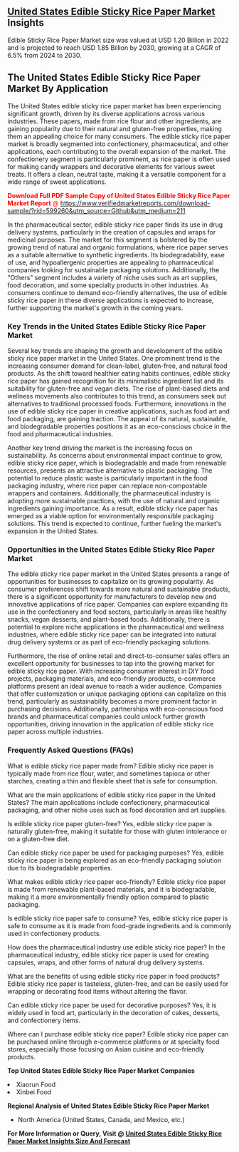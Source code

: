 <h2><a href="https://www.verifiedmarketreports.com/download-sample/?rid=599260&amp;utm_source=Github&amp;utm_medium=211" target="_blank">United States Edible Sticky Rice Paper Market</a> Insights</h2><p>Edible Sticky Rice Paper Market size was valued at USD 1.20 Billion in 2022 and is projected to reach USD 1.85 Billion by 2030, growing at a CAGR of 6.5% from 2024 to 2030.</p><p><h2>The United States Edible Sticky Rice Paper Market By Application</h2><p>The United States edible sticky rice paper market has been experiencing significant growth, driven by its diverse applications across various industries. These papers, made from rice flour and other ingredients, are gaining popularity due to their natural and gluten-free properties, making them an appealing choice for many consumers. The edible sticky rice paper market is broadly segmented into confectionery, pharmaceutical, and other applications, each contributing to the overall expansion of the market. The confectionery segment is particularly prominent, as rice paper is often used for making candy wrappers and decorative elements for various sweet treats. It offers a clean, neutral taste, making it a versatile component for a wide range of sweet applications. <p><span class=""><span style="color: #ff0000;"><strong>Download Full PDF Sample Copy of United States Edible Sticky Rice Paper Market Report</strong> @ </span><a href="https://www.verifiedmarketreports.com/download-sample/?rid=599260&amp;utm_source=Github&amp;utm_medium=211" target="_blank">https://www.verifiedmarketreports.com/download-sample/?rid=599260&amp;utm_source=Github&amp;utm_medium=211</a></span></p><p>In the pharmaceutical sector, edible sticky rice paper finds its use in drug delivery systems, particularly in the creation of capsules and wraps for medicinal purposes. The market for this segment is bolstered by the growing trend of natural and organic formulations, where rice paper serves as a suitable alternative to synthetic ingredients. Its biodegradability, ease of use, and hypoallergenic properties are appealing to pharmaceutical companies looking for sustainable packaging solutions. Additionally, the "Others" segment includes a variety of niche uses such as art supplies, food decoration, and some specialty products in other industries. As consumers continue to demand eco-friendly alternatives, the use of edible sticky rice paper in these diverse applications is expected to increase, further supporting the market's growth in the coming years.</p><h3>Key Trends in the United States Edible Sticky Rice Paper Market</h3><p>Several key trends are shaping the growth and development of the edible sticky rice paper market in the United States. One prominent trend is the increasing consumer demand for clean-label, gluten-free, and natural food products. As the shift toward healthier eating habits continues, edible sticky rice paper has gained recognition for its minimalistic ingredient list and its suitability for gluten-free and vegan diets. The rise of plant-based diets and wellness movements also contributes to this trend, as consumers seek out alternatives to traditional processed foods. Furthermore, innovations in the use of edible sticky rice paper in creative applications, such as food art and food packaging, are gaining traction. The appeal of its natural, sustainable, and biodegradable properties positions it as an eco-conscious choice in the food and pharmaceutical industries.<p>Another key trend driving the market is the increasing focus on sustainability. As concerns about environmental impact continue to grow, edible sticky rice paper, which is biodegradable and made from renewable resources, presents an attractive alternative to plastic packaging. The potential to reduce plastic waste is particularly important in the food packaging industry, where rice paper can replace non-compostable wrappers and containers. Additionally, the pharmaceutical industry is adopting more sustainable practices, with the use of natural and organic ingredients gaining importance. As a result, edible sticky rice paper has emerged as a viable option for environmentally responsible packaging solutions. This trend is expected to continue, further fueling the market's expansion in the United States.</p><h3>Opportunities in the United States Edible Sticky Rice Paper Market</h3><p>The edible sticky rice paper market in the United States presents a range of opportunities for businesses to capitalize on its growing popularity. As consumer preferences shift towards more natural and sustainable products, there is a significant opportunity for manufacturers to develop new and innovative applications of rice paper. Companies can explore expanding its use in the confectionery and food sectors, particularly in areas like healthy snacks, vegan desserts, and plant-based foods. Additionally, there is potential to explore niche applications in the pharmaceutical and wellness industries, where edible sticky rice paper can be integrated into natural drug delivery systems or as part of eco-friendly packaging solutions. <p>Furthermore, the rise of online retail and direct-to-consumer sales offers an excellent opportunity for businesses to tap into the growing market for edible sticky rice paper. With increasing consumer interest in DIY food projects, packaging materials, and eco-friendly products, e-commerce platforms present an ideal avenue to reach a wider audience. Companies that offer customization or unique packaging options can capitalize on this trend, particularly as sustainability becomes a more prominent factor in purchasing decisions. Additionally, partnerships with eco-conscious food brands and pharmaceutical companies could unlock further growth opportunities, driving innovation in the application of edible sticky rice paper across multiple industries.</p><h3>Frequently Asked Questions (FAQs)</h3><p>What is edible sticky rice paper made from? Edible sticky rice paper is typically made from rice flour, water, and sometimes tapioca or other starches, creating a thin and flexible sheet that is safe for consumption.</p><p>What are the main applications of edible sticky rice paper in the United States? The main applications include confectionery, pharmaceutical packaging, and other niche uses such as food decoration and art supplies.</p><p>Is edible sticky rice paper gluten-free? Yes, edible sticky rice paper is naturally gluten-free, making it suitable for those with gluten intolerance or on a gluten-free diet.</p><p>Can edible sticky rice paper be used for packaging purposes? Yes, edible sticky rice paper is being explored as an eco-friendly packaging solution due to its biodegradable properties.</p><p>What makes edible sticky rice paper eco-friendly? Edible sticky rice paper is made from renewable plant-based materials, and it is biodegradable, making it a more environmentally friendly option compared to plastic packaging.</p><p>Is edible sticky rice paper safe to consume? Yes, edible sticky rice paper is safe to consume as it is made from food-grade ingredients and is commonly used in confectionery products.</p><p>How does the pharmaceutical industry use edible sticky rice paper? In the pharmaceutical industry, edible sticky rice paper is used for creating capsules, wraps, and other forms of natural drug delivery systems.</p><p>What are the benefits of using edible sticky rice paper in food products? Edible sticky rice paper is tasteless, gluten-free, and can be easily used for wrapping or decorating food items without altering the flavor.</p><p>Can edible sticky rice paper be used for decorative purposes? Yes, it is widely used in food art, particularly in the decoration of cakes, desserts, and confectionery items.</p><p>Where can I purchase edible sticky rice paper? Edible sticky rice paper can be purchased online through e-commerce platforms or at specialty food stores, especially those focusing on Asian cuisine and eco-friendly products.</p></p><p><strong>Top United States Edible Sticky Rice Paper Market Companies</strong></p><div data-test-id=""><p><li>Xiaorun Food</li><li> Xinbei Food</li></p><div><strong>Regional Analysis of&nbsp;United States Edible Sticky Rice Paper Market</strong></div><ul><li dir="ltr"><p dir="ltr">North America&nbsp;(United States, Canada, and Mexico, etc.)</p></li></ul><p><strong>For More Information or Query, Visit @&nbsp;</strong><strong><a href="https://www.verifiedmarketreports.com/product/edible-sticky-rice-paper-market/?utm_source=Github&amp;utm_medium=211" target="_blank">United States Edible Sticky Rice Paper Market Insights Size And Forecast</a></strong></p></div>
